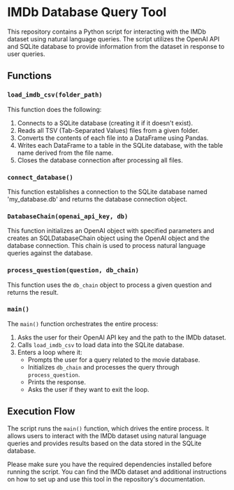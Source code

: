 # IMDb Database Query Tool

This repository contains a Python script for interacting with the IMDb dataset using natural language queries. The script utilizes the OpenAI API and SQLite database to provide information from the dataset in response to user queries.

## Functions

### `load_imdb_csv(folder_path)`

This function does the following:

1. Connects to a SQLite database (creating it if it doesn't exist).
2. Reads all TSV (Tab-Separated Values) files from a given folder.
3. Converts the contents of each file into a DataFrame using Pandas.
4. Writes each DataFrame to a table in the SQLite database, with the table name derived from the file name.
5. Closes the database connection after processing all files.

### `connect_database()`

This function establishes a connection to the SQLite database named 'my_database.db' and returns the database connection object.

### `DatabaseChain(openai_api_key, db)`

This function initializes an OpenAI object with specified parameters and creates an SQLDatabaseChain object using the OpenAI object and the database connection. This chain is used to process natural language queries against the database.

### `process_question(question, db_chain)`

This function uses the `db_chain` object to process a given question and returns the result.

### `main()`

The `main()` function orchestrates the entire process:

1. Asks the user for their OpenAI API key and the path to the IMDb dataset.
2. Calls `load_imdb_csv` to load data into the SQLite database.
3. Enters a loop where it:
   - Prompts the user for a query related to the movie database.
   - Initializes `db_chain` and processes the query through `process_question`.
   - Prints the response.
   - Asks the user if they want to exit the loop.

## Execution Flow

The script runs the `main()` function, which drives the entire process. It allows users to interact with the IMDb dataset using natural language queries and provides results based on the data stored in the SQLite database.

Please make sure you have the required dependencies installed before running the script. You can find the IMDb dataset and additional instructions on how to set up and use this tool in the repository's documentation.
